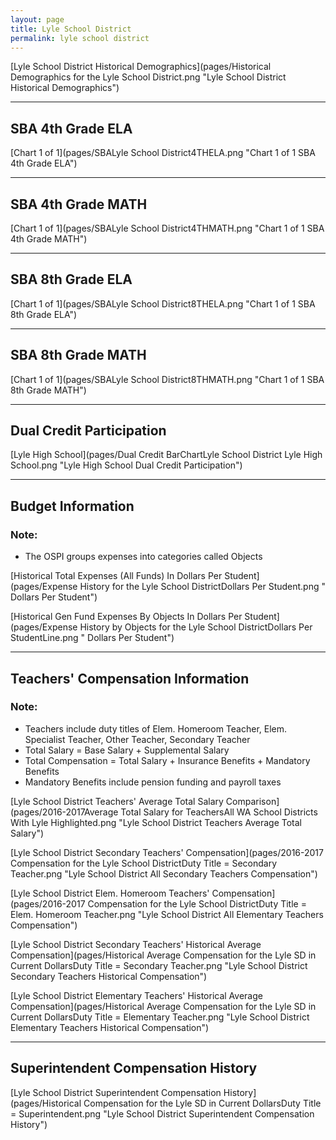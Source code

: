 ```yaml
---
layout: page
title: Lyle School District
permalink: lyle school district
---
```



[Lyle School District Historical Demographics](pages/Historical Demographics for the Lyle School District.png "Lyle School District Historical Demographics")

___

## SBA 4th Grade ELA

[Chart 1 of 1](pages/SBALyle School District4THELA.png "Chart 1 of 1 SBA 4th Grade ELA")


___

## SBA 4th Grade MATH

[Chart 1 of 1](pages/SBALyle School District4THMATH.png "Chart 1 of 1 SBA 4th Grade MATH")


___

## SBA 8th Grade ELA

[Chart 1 of 1](pages/SBALyle School District8THELA.png "Chart 1 of 1 SBA 8th Grade ELA")


___

## SBA 8th Grade MATH

[Chart 1 of 1](pages/SBALyle School District8THMATH.png "Chart 1 of 1 SBA 8th Grade MATH")


___

## Dual Credit Participation

[Lyle High School](pages/Dual Credit BarChartLyle School District Lyle High School.png "Lyle High School Dual Credit Participation")


___

## Budget Information
### Note:
- The OSPI groups expenses into categories called Objects

[Historical Total Expenses (All Funds) In Dollars Per Student](pages/Expense History for the Lyle School DistrictDollars Per Student.png " Dollars Per Student")

[Historical Gen Fund Expenses By Objects In Dollars Per Student](pages/Expense History by Objects for the Lyle School DistrictDollars Per StudentLine.png " Dollars Per Student")


___

## Teachers' Compensation Information
### Note:
- Teachers include duty titles of Elem. Homeroom Teacher, Elem. Specialist Teacher, Other Teacher, Secondary Teacher
- Total Salary = Base Salary + Supplemental Salary
- Total Compensation = Total Salary + Insurance Benefits + Mandatory Benefits
- Mandatory Benefits include pension funding and payroll taxes

[Lyle School District Teachers' Average Total Salary Comparison](pages/2016-2017Average Total Salary for TeachersAll WA School Districts With Lyle Highlighted.png "Lyle School District Teachers Average Total Salary")

[Lyle School District Secondary Teachers' Compensation](pages/2016-2017 Compensation for the Lyle School DistrictDuty Title = Secondary Teacher.png "Lyle School District All Secondary Teachers Compensation")

[Lyle School District Elem. Homeroom Teachers' Compensation](pages/2016-2017 Compensation for the Lyle School DistrictDuty Title = Elem. Homeroom Teacher.png "Lyle School District All Elementary Teachers Compensation")

[Lyle School District Secondary Teachers' Historical Average Compensation](pages/Historical Average Compensation for the Lyle SD in Current DollarsDuty Title = Secondary Teacher.png "Lyle School District Secondary Teachers Historical Compensation")

[Lyle School District Elementary Teachers' Historical Average Compensation](pages/Historical Average Compensation for the Lyle SD in Current DollarsDuty Title = Elementary Teacher.png "Lyle School District Elementary Teachers Historical Compensation")


___

## Superintendent Compensation History

[Lyle School District Superintendent Compensation History](pages/Historical Compensation for the Lyle SD in Current DollarsDuty Title = Superintendent.png "Lyle School District Superintendent Compensation History")

